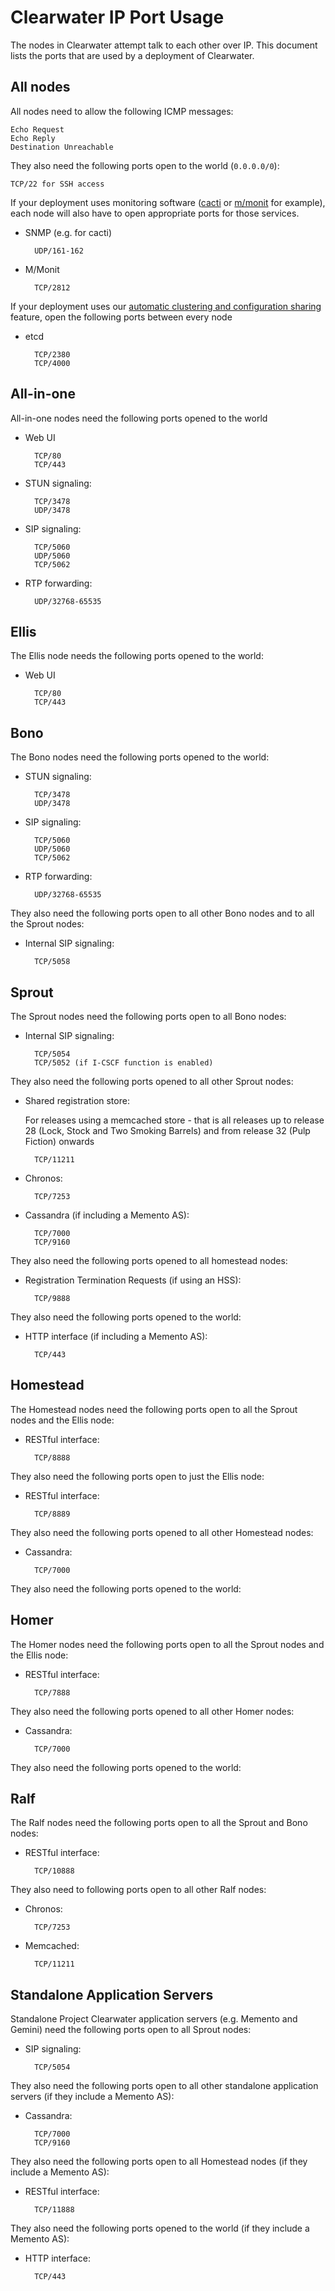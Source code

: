 # Clearwater IP Port Usage

The nodes in Clearwater attempt talk to each other over IP.  This document lists the ports that are used by a deployment of Clearwater.

## All nodes

All nodes need to allow the following ICMP messages:

    Echo Request
    Echo Reply
    Destination Unreachable

They also need the following ports open to the world (`0.0.0.0/0`):

    TCP/22 for SSH access

If your deployment uses monitoring software ([cacti](http://www.cacti.net/) or [m/monit](http://mmonit.com/) for example), each node will also have to open appropriate ports for those services.

* SNMP (e.g. for cacti)

        UDP/161-162

* M/Monit

        TCP/2812

If your deployment uses our [automatic clustering and configuration sharing](Automatic_Clustering_Config_Sharing) feature, open the following ports between every node

* etcd

        TCP/2380
        TCP/4000

## All-in-one

All-in-one nodes need the following ports opened to the world

* Web UI

        TCP/80
        TCP/443

* STUN signaling:

        TCP/3478
        UDP/3478

* SIP signaling:

        TCP/5060
        UDP/5060
        TCP/5062

* RTP forwarding:

        UDP/32768-65535

## Ellis

The Ellis node needs the following ports opened to the world:

* Web UI

        TCP/80
        TCP/443

## Bono

The Bono nodes need the following ports opened to the world:

* STUN signaling:

        TCP/3478
        UDP/3478

* SIP signaling:

        TCP/5060
        UDP/5060
        TCP/5062

* RTP forwarding:

        UDP/32768-65535

They also need the following ports open to all other Bono nodes and to all the Sprout nodes:

* Internal SIP signaling:

        TCP/5058

## Sprout

The Sprout nodes need the following ports open to all Bono nodes:

* Internal SIP signaling:

        TCP/5054
        TCP/5052 (if I-CSCF function is enabled)

They also need the following ports opened to all other Sprout nodes:

* Shared registration store:

     For releases using a memcached store - that is all releases up to release 28 (Lock, Stock and Two Smoking Barrels) and from release 32 (Pulp Fiction) onwards

        TCP/11211

* Chronos:

        TCP/7253

* Cassandra (if including a Memento AS):

        TCP/7000
        TCP/9160

They also need the following ports opened to all homestead nodes:

* Registration Termination Requests (if using an HSS):

        TCP/9888

They also need the following ports opened to the world:

* HTTP interface (if including a Memento AS):

        TCP/443


## Homestead

The Homestead nodes need the following ports open to all the Sprout nodes and the Ellis node:

* RESTful interface:

        TCP/8888

They also need the following ports open to just the Ellis node:

* RESTful interface:

        TCP/8889

They also need the following ports opened to all other Homestead nodes:

* Cassandra:

        TCP/7000

They also need the following ports opened to the world:

## Homer

The Homer nodes need the following ports open to all the Sprout nodes and the Ellis node:

* RESTful interface:

        TCP/7888

They also need the following ports opened to all other Homer nodes:

* Cassandra:

        TCP/7000

They also need the following ports opened to the world:

## Ralf

The Ralf nodes need the following ports open to all the Sprout and Bono nodes:

* RESTful interface:

        TCP/10888

They also need to following ports open to all other Ralf nodes:

* Chronos:

        TCP/7253

* Memcached:

        TCP/11211

## Standalone Application Servers

Standalone Project Clearwater application servers (e.g. Memento and Gemini) need the following ports open to all Sprout nodes:

* SIP signaling:

        TCP/5054

They also need the following ports open to all other standalone application servers (if they include a Memento AS):

* Cassandra:

        TCP/7000
        TCP/9160

They also need the following ports open to all Homestead nodes (if they include a Memento AS):

* RESTful interface:

        TCP/11888

They also need the following ports opened to the world (if they include a Memento AS):

* HTTP interface:

        TCP/443
